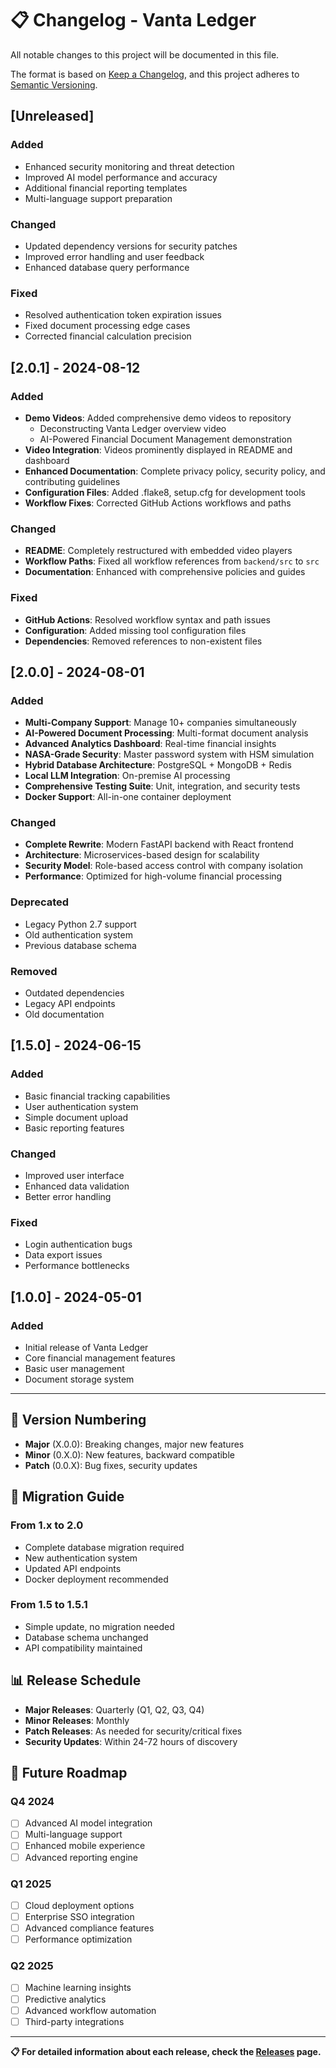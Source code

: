 # 📋 Changelog - Vanta Ledger

All notable changes to this project will be documented in this file.

The format is based on [Keep a Changelog](https://keepachangelog.com/en/1.0.0/),
and this project adheres to [Semantic Versioning](https://semver.org/spec/v2.0.0.html).

## [Unreleased]

### Added
- Enhanced security monitoring and threat detection
- Improved AI model performance and accuracy
- Additional financial reporting templates
- Multi-language support preparation

### Changed
- Updated dependency versions for security patches
- Improved error handling and user feedback
- Enhanced database query performance

### Fixed
- Resolved authentication token expiration issues
- Fixed document processing edge cases
- Corrected financial calculation precision

## [2.0.1] - 2024-08-12

### Added
- **Demo Videos**: Added comprehensive demo videos to repository
  - Deconstructing Vanta Ledger overview video
  - AI-Powered Financial Document Management demonstration
- **Video Integration**: Videos prominently displayed in README and dashboard
- **Enhanced Documentation**: Complete privacy policy, security policy, and contributing guidelines
- **Configuration Files**: Added .flake8, setup.cfg for development tools
- **Workflow Fixes**: Corrected GitHub Actions workflows and paths

### Changed
- **README**: Completely restructured with embedded video players
- **Workflow Paths**: Fixed all workflow references from `backend/src` to `src`
- **Documentation**: Enhanced with comprehensive policies and guides

### Fixed
- **GitHub Actions**: Resolved workflow syntax and path issues
- **Configuration**: Added missing tool configuration files
- **Dependencies**: Removed references to non-existent files

## [2.0.0] - 2024-08-01

### Added
- **Multi-Company Support**: Manage 10+ companies simultaneously
- **AI-Powered Document Processing**: Multi-format document analysis
- **Advanced Analytics Dashboard**: Real-time financial insights
- **NASA-Grade Security**: Master password system with HSM simulation
- **Hybrid Database Architecture**: PostgreSQL + MongoDB + Redis
- **Local LLM Integration**: On-premise AI processing
- **Comprehensive Testing Suite**: Unit, integration, and security tests
- **Docker Support**: All-in-one container deployment

### Changed
- **Complete Rewrite**: Modern FastAPI backend with React frontend
- **Architecture**: Microservices-based design for scalability
- **Security Model**: Role-based access control with company isolation
- **Performance**: Optimized for high-volume financial processing

### Deprecated
- Legacy Python 2.7 support
- Old authentication system
- Previous database schema

### Removed
- Outdated dependencies
- Legacy API endpoints
- Old documentation

## [1.5.0] - 2024-06-15

### Added
- Basic financial tracking capabilities
- User authentication system
- Simple document upload
- Basic reporting features

### Changed
- Improved user interface
- Enhanced data validation
- Better error handling

### Fixed
- Login authentication bugs
- Data export issues
- Performance bottlenecks

## [1.0.0] - 2024-05-01

### Added
- Initial release of Vanta Ledger
- Core financial management features
- Basic user management
- Document storage system

---

## 📝 Version Numbering

- **Major** (X.0.0): Breaking changes, major new features
- **Minor** (0.X.0): New features, backward compatible
- **Patch** (0.0.X): Bug fixes, security updates

## 🔄 Migration Guide

### From 1.x to 2.0
- Complete database migration required
- New authentication system
- Updated API endpoints
- Docker deployment recommended

### From 1.5 to 1.5.1
- Simple update, no migration needed
- Database schema unchanged
- API compatibility maintained

## 📊 Release Schedule

- **Major Releases**: Quarterly (Q1, Q2, Q3, Q4)
- **Minor Releases**: Monthly
- **Patch Releases**: As needed for security/critical fixes
- **Security Updates**: Within 24-72 hours of discovery

## 🎯 Future Roadmap

### Q4 2024
- [ ] Advanced AI model integration
- [ ] Multi-language support
- [ ] Enhanced mobile experience
- [ ] Advanced reporting engine

### Q1 2025
- [ ] Cloud deployment options
- [ ] Enterprise SSO integration
- [ ] Advanced compliance features
- [ ] Performance optimization

### Q2 2025
- [ ] Machine learning insights
- [ ] Predictive analytics
- [ ] Advanced workflow automation
- [ ] Third-party integrations

---

**📋 For detailed information about each release, check the [Releases](https://github.com/Phantomojo/Vanta-ledger/releases) page.**
